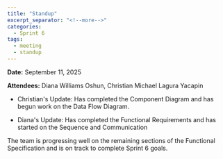 ```yaml
---
title: "Standup"
excerpt_separator: "<!--more-->"
categories:
  - Sprint 6
tags:
  - meeting
  - standup
---
```


**Date:** September 11, 2025
<!--more-->

**Attendees:** Diana Williams Oshun, Christian Michael Lagura Yacapin
<!--more-->

- Christian's Update: Has completed the Component Diagram and has begun work on the Data Flow Diagram.
<!--more-->

- Diana's Update: Has completed the Functional Requirements and has started on the Sequence  and Communication 


The team is progressing well on the remaining sections of the Functional Specification and is on track to complete Sprint 6 goals.
